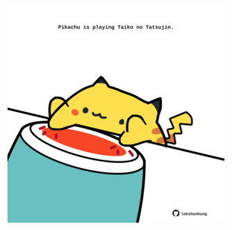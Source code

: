 <!-- built at 01/05/2022, 22:00:54 UTC -->
<p align="center">
  <img width="500" height="500" src="./ReadmeImage.svg">
</p>

